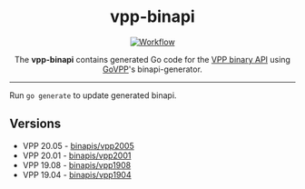 <h1 align="center">vpp-binapi</h1>

<p align="center">
  <a href="https://github.com/ligato/vpp-binapi/actions?query=workflow%3A%22Generate+binapi%22"><img src="https://github.com/ligato/vpp-binapi/workflows/Generate%20binapi/badge.svg" alt="Workflow"></a>
</p>

<p align="center">The <b>vpp-binapi</b> contains generated Go code for the <a href="https://wiki.fd.io/view/VPP/The_VPP_API">VPP binary API</a> using <a href="https://github.com/FDio/govpp">GoVPP</a>'s binapi-generator. </p>

---

Run `go generate` to update generated binapi.

## Versions

- VPP 20.05 - [binapis/vpp2005](binapis/vpp2005)
- VPP 20.01 - [binapis/vpp2001](binapis/vpp2001)
- VPP 19.08 - [binapis/vpp1908](binapis/vpp1908)
- VPP 19.04 - [binapis/vpp1904](binapis/vpp1904)
